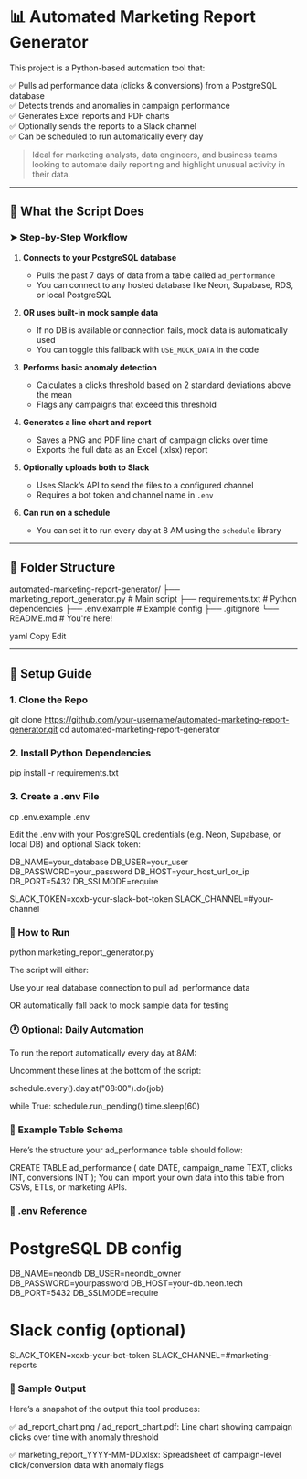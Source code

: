 # 📊 Automated Marketing Report Generator

This project is a Python-based automation tool that:

✅ Pulls ad performance data (clicks & conversions) from a PostgreSQL database  
✅ Detects trends and anomalies in campaign performance  
✅ Generates Excel reports and PDF charts  
✅ Optionally sends the reports to a Slack channel  
✅ Can be scheduled to run automatically every day

> Ideal for marketing analysts, data engineers, and business teams looking to automate daily reporting and highlight unusual activity in their data.

---

## 🚀 What the Script Does

### ➤ Step-by-Step Workflow

1. **Connects to your PostgreSQL database**  
   - Pulls the past 7 days of data from a table called `ad_performance`  
   - You can connect to any hosted database like Neon, Supabase, RDS, or local PostgreSQL

2. **OR uses built-in mock sample data**  
   - If no DB is available or connection fails, mock data is automatically used  
   - You can toggle this fallback with `USE_MOCK_DATA` in the code

3. **Performs basic anomaly detection**  
   - Calculates a clicks threshold based on 2 standard deviations above the mean  
   - Flags any campaigns that exceed this threshold

4. **Generates a line chart and report**  
   - Saves a PNG and PDF line chart of campaign clicks over time  
   - Exports the full data as an Excel (.xlsx) report

5. **Optionally uploads both to Slack**  
   - Uses Slack’s API to send the files to a configured channel  
   - Requires a bot token and channel name in `.env`

6. **Can run on a schedule**  
   - You can set it to run every day at 8 AM using the `schedule` library

---

## 📁 Folder Structure

automated-marketing-report-generator/
├── marketing_report_generator.py # Main script
├── requirements.txt # Python dependencies
├── .env.example # Example config
├── .gitignore
└── README.md # You're here!

yaml
Copy
Edit

---

## 🔧 Setup Guide

### 1. Clone the Repo

git clone https://github.com/your-username/automated-marketing-report-generator.git
cd automated-marketing-report-generator

### 2. Install Python Dependencies

pip install -r requirements.txt

### 3. Create a .env File

cp .env.example .env

  Edit the .env with your PostgreSQL credentials (e.g. Neon, Supabase, or local DB) and optional Slack token:


  DB_NAME=your_database
  DB_USER=your_user
  DB_PASSWORD=your_password
  DB_HOST=your_host_url_or_ip
  DB_PORT=5432
  DB_SSLMODE=require

  SLACK_TOKEN=xoxb-your-slack-bot-token
  SLACK_CHANNEL=#your-channel
  
### 🧪 How to Run

python marketing_report_generator.py

The script will either:

Use your real database connection to pull ad_performance data

OR automatically fall back to mock sample data for testing

### 🕐 Optional: Daily Automation

To run the report automatically every day at 8AM:

Uncomment these lines at the bottom of the script:

schedule.every().day.at("08:00").do(job)

while True:
    schedule.run_pending()
    time.sleep(60)
### 🧾 Example Table Schema
Here’s the structure your ad_performance table should follow:

CREATE TABLE ad_performance (
    date DATE,
    campaign_name TEXT,
    clicks INT,
    conversions INT
);
You can import your own data into this table from CSVs, ETLs, or marketing APIs.

### 🔐 .env Reference
  # PostgreSQL DB config
  DB_NAME=neondb
  DB_USER=neondb_owner
  DB_PASSWORD=yourpassword
  DB_HOST=your-db.neon.tech
  DB_PORT=5432
  DB_SSLMODE=require

  # Slack config (optional)
  SLACK_TOKEN=xoxb-your-bot-token
  SLACK_CHANNEL=#marketing-reports

### 📸 Sample Output
Here’s a snapshot of the output this tool produces:

✅ ad_report_chart.png / ad_report_chart.pdf:
Line chart showing campaign clicks over time with anomaly threshold

✅ marketing_report_YYYY-MM-DD.xlsx:
Spreadsheet of campaign-level click/conversion data with anomaly flags
